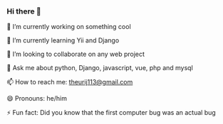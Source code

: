 ### Hi there 👋


🔭 I’m currently working on something cool

 🌱 I’m currently learning Yii and Django
 
 👯 I’m looking to collaborate on any web project
 
  💬 Ask me about python, Django, javascript, vue, php and mysql
  
 📫 How to reach me: theurij113@gmail.com
 
  😄 Pronouns: he/him
  
 ⚡ Fun fact: Did you know that the first computer bug was an actual bug

